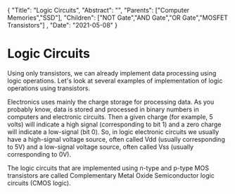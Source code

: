 {
"Title": "Logic Circuits",
"Abstract": "", 
"Parents": ["Computer Memories","SSD"], 
"Children": ["NOT Gate","AND Gate","OR Gate","MOSFET Transistors"] ,
    "Date": "2021-05-08"
}



# Logic Circuits

Using only transistors, we can already implement data processing using logic operations. Let's look at several examples of implementation of logic operations using transistors. 

Electronics uses mainly the charge storage for processing data. As you probably know, data is stored and processed in binary numbers in computers and electronic circuits. Then a given charge (for example, 5 volts) will indicate a high signal (corresponding to bit 1) and a zero charge will indicate a low-signal (bit 0). So, in logic electronic circuits we usually have a high-signal voltage source, often called Vdd (usually corresponding to 5V) and a low-signal voltage source, often called Vss (usually corresponding to 0V).

The logic circuits that are implemented using n-type and p-type MOS transistors are called Complementary Metal Oxide Semiconductor logic circuits (CMOS logic).